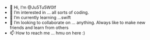- 👋 Hi, I’m @Ju5Tu5W0lf
- 👀 I’m interested in ... all sorts of coding. 
- 🌱 I’m currently learning ...swift 
- 💞️ I’m looking to collaborate on ... anything. Always like to make new friends and learn from others
- 📫 How to reach me ... hmu on here :)

<!---
Ju5Tu5W0lf/Ju5Tu5W0lf is a ✨ special ✨ repository because its `README.md` (this file) appears on your GitHub profile.
You can click the Preview link to take a look at your changes.
--->
